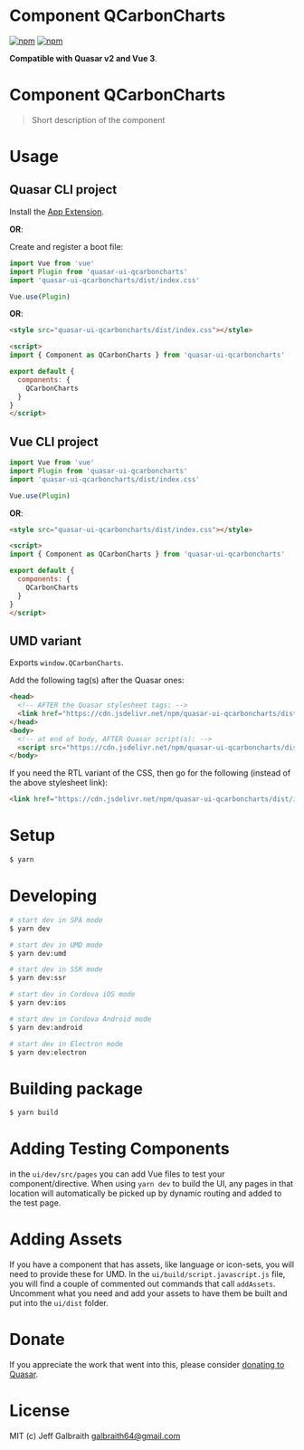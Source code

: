 # Component QCarbonCharts

[![npm](https://img.shields.io/npm/v/quasar-ui-qcarboncharts.svg?label=quasar-ui-qcarboncharts)](https://www.npmjs.com/package/quasar-ui-qcarboncharts)
[![npm](https://img.shields.io/npm/dt/quasar-ui-qcarboncharts.svg)](https://www.npmjs.com/package/quasar-ui-qcarboncharts)

**Compatible with Quasar v2 and Vue 3**.

# Component QCarbonCharts
> Short description of the component


# Usage

## Quasar CLI project

Install the [App Extension](../app-extension).

**OR**:

Create and register a boot file:

```js
import Vue from 'vue'
import Plugin from 'quasar-ui-qcarboncharts'
import 'quasar-ui-qcarboncharts/dist/index.css'

Vue.use(Plugin)
```

**OR**:

```html
<style src="quasar-ui-qcarboncharts/dist/index.css"></style>

<script>
import { Component as QCarbonCharts } from 'quasar-ui-qcarboncharts'

export default {
  components: {
    QCarbonCharts
  }
}
</script>
```

## Vue CLI project

```js
import Vue from 'vue'
import Plugin from 'quasar-ui-qcarboncharts'
import 'quasar-ui-qcarboncharts/dist/index.css'

Vue.use(Plugin)
```

**OR**:

```html
<style src="quasar-ui-qcarboncharts/dist/index.css"></style>

<script>
import { Component as QCarbonCharts } from 'quasar-ui-qcarboncharts'

export default {
  components: {
    QCarbonCharts
  }
}
</script>
```

## UMD variant

Exports `window.QCarbonCharts`.

Add the following tag(s) after the Quasar ones:

```html
<head>
  <!-- AFTER the Quasar stylesheet tags: -->
  <link href="https://cdn.jsdelivr.net/npm/quasar-ui-qcarboncharts/dist/index.min.css" rel="stylesheet" type="text/css">
</head>
<body>
  <!-- at end of body, AFTER Quasar script(s): -->
  <script src="https://cdn.jsdelivr.net/npm/quasar-ui-qcarboncharts/dist/index.umd.min.js"></script>
</body>
```
If you need the RTL variant of the CSS, then go for the following (instead of the above stylesheet link):
```html
<link href="https://cdn.jsdelivr.net/npm/quasar-ui-qcarboncharts/dist/index.rtl.min.css" rel="stylesheet" type="text/css">
```

# Setup
```bash
$ yarn
```

# Developing
```bash
# start dev in SPA mode
$ yarn dev

# start dev in UMD mode
$ yarn dev:umd

# start dev in SSR mode
$ yarn dev:ssr

# start dev in Cordova iOS mode
$ yarn dev:ios

# start dev in Cordova Android mode
$ yarn dev:android

# start dev in Electron mode
$ yarn dev:electron
```

# Building package
```bash
$ yarn build
```

# Adding Testing Components
in the `ui/dev/src/pages` you can add Vue files to test your component/directive. When using `yarn dev` to build the UI, any pages in that location will automatically be picked up by dynamic routing and added to the test page.

# Adding Assets
If you have a component that has assets, like language or icon-sets, you will need to provide these for UMD. In the `ui/build/script.javascript.js` file, you will find a couple of commented out commands that call `addAssets`. Uncomment what you need and add your assets to have them be built and put into the `ui/dist` folder.

# Donate
If you appreciate the work that went into this, please consider [donating to Quasar](https://donate.quasar.dev).

# License
MIT (c) Jeff Galbraith <galbraith64@gmail.com>
